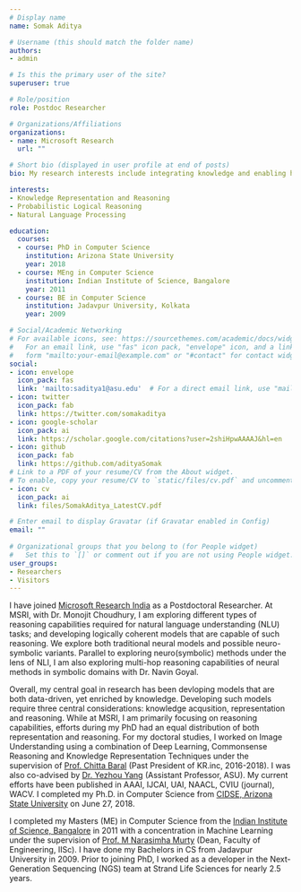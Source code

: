 ```yaml
---
# Display name
name: Somak Aditya

# Username (this should match the folder name)
authors:
- admin

# Is this the primary user of the site?
superuser: true

# Role/position
role: Postdoc Researcher

# Organizations/Affiliations
organizations:
- name: Microsoft Research
  url: ""

# Short bio (displayed in user profile at end of posts)
bio: My research interests include integrating knowledge and enabling higher-order reasoning in AI.

interests:
- Knowledge Representation and Reasoning
- Probabilistic Logical Reasoning
- Natural Language Processing

education:
  courses:
  - course: PhD in Computer Science
    institution: Arizona State University
    year: 2018
  - course: MEng in Computer Science
    institution: Indian Institute of Science, Bangalore
    year: 2011
  - course: BE in Computer Science
    institution: Jadavpur University, Kolkata
    year: 2009

# Social/Academic Networking
# For available icons, see: https://sourcethemes.com/academic/docs/widgets/#icons
#   For an email link, use "fas" icon pack, "envelope" icon, and a link in the
#   form "mailto:your-email@example.com" or "#contact" for contact widget.
social:
- icon: envelope
  icon_pack: fas
  link: 'mailto:saditya1@asu.edu'  # For a direct email link, use "mailto:test@example.org".
- icon: twitter
  icon_pack: fab
  link: https://twitter.com/somakaditya
- icon: google-scholar
  icon_pack: ai
  link: https://scholar.google.com/citations?user=2shiHpwAAAAJ&hl=en
- icon: github
  icon_pack: fab
  link: https://github.com/adityaSomak
# Link to a PDF of your resume/CV from the About widget.
# To enable, copy your resume/CV to `static/files/cv.pdf` and uncomment the lines below.  
- icon: cv
  icon_pack: ai
  link: files/SomakAditya_LatestCV.pdf

# Enter email to display Gravatar (if Gravatar enabled in Config)
email: ""
  
# Organizational groups that you belong to (for People widget)
#   Set this to `[]` or comment out if you are not using People widget.  
user_groups:
- Researchers
- Visitors
---
```


I have joined [Microsoft Research India](https://www.microsoft.com/en-us/research/lab/microsoft-research-india/) as a Postdoctoral Researcher. 
At MSRI, with Dr. Monojit Choudhury, I am exploring different types of reasoning capabilities required for natural language understanding (NLU) 
tasks; and developing logically coherent models that are capable of such reasoning. We explore both traditional neural models and possible neuro-symbolic
variants. Parallel to exploring neuro(symbolic) methods under the lens of NLI, 
I am also exploring multi-hop reasoning capabilities of neural methods in symbolic domains with Dr. Navin Goyal. 

Overall, my central goal in research has been devloping models that are both data-driven, yet enriched by knowledge. 
Developing such models require three central considerations: knowledge acqusition, representation and reasoning. 
While at MSRI, I am primarily focusing on reasoning capabilities, efforts during my PhD had an equal distribution of both representation and reasoning. 
For my doctoral studies, I worked on Image Understanding using a combination of Deep Learning, Commonsense Reasoning and Knowledge Representation Techniques under the 
supervision of [Prof. Chitta Baral](http://www.public.asu.edu/~cbaral/) (Past President of KR.inc, 2016-2018). 
I was also co-advised by [Dr. Yezhou Yang](http://yezhouyang.engineering.asu.edu/) (Assistant Professor, ASU). 
My current efforts have been published in AAAI, IJCAI, UAI, NAACL, CVIU (journal), WACV. 
I completed my Ph.D. in Computer Science from [CIDSE, Arizona State University](http://cidse.engineering.asu.edu/) on June 27, 2018.

 
I completed my Masters (ME) in Computer Science from the [Indian Institute of Science, Bangalore](http://www.csa.iisc.ernet.in/) in 2011 with a concentration in 
Machine Learning under the supervision of [Prof. M Narasimha Murty](http://scholar.google.com/citations?user=VQZTmpcAAAAJ&hl=en) (Dean, Faculty of Engineering, IISc). 
I have done my Bachelors in CS from Jadavpur University in 2009. Prior to joining PhD, I worked as a developer in the Next-Generation Sequencing (NGS) team at Strand Life Sciences 
for nearly 2.5 years. 
